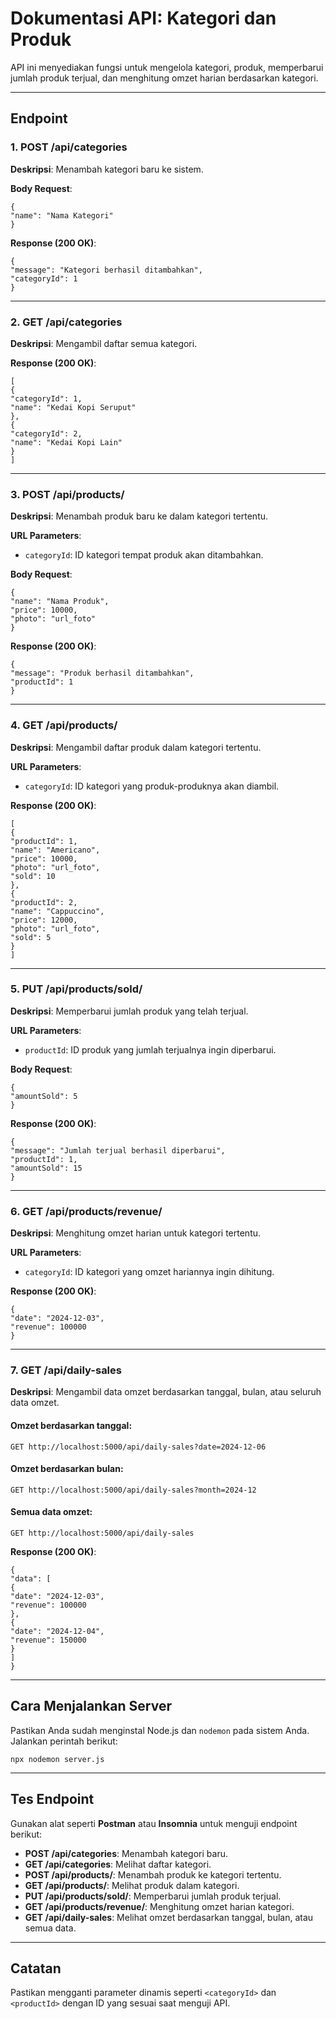 # Dokumentasi API: Kategori dan Produk

API ini menyediakan fungsi untuk mengelola kategori, produk, memperbarui jumlah produk terjual, dan menghitung omzet harian berdasarkan kategori.

---

## Endpoint

### 1. **POST /api/categories**

**Deskripsi**: Menambah kategori baru ke sistem.

**Body Request**:

```
{
"name": "Nama Kategori"
}
```

**Response (200 OK)**:

```
{
"message": "Kategori berhasil ditambahkan",
"categoryId": 1
}
```

---

### 2. **GET /api/categories**

**Deskripsi**: Mengambil daftar semua kategori.

**Response (200 OK)**:

```
[
{
"categoryId": 1,
"name": "Kedai Kopi Seruput"
},
{
"categoryId": 2,
"name": "Kedai Kopi Lain"
}
]
```

---

### 3. **POST /api/products/<categoryId>**

**Deskripsi**: Menambah produk baru ke dalam kategori tertentu.

**URL Parameters**:

- `categoryId`: ID kategori tempat produk akan ditambahkan.

**Body Request**:

```
{
"name": "Nama Produk",
"price": 10000,
"photo": "url_foto"
}
```

**Response (200 OK)**:

```
{
"message": "Produk berhasil ditambahkan",
"productId": 1
}
```

---

### 4. **GET /api/products/<categoryId>**

**Deskripsi**: Mengambil daftar produk dalam kategori tertentu.

**URL Parameters**:

- `categoryId`: ID kategori yang produk-produknya akan diambil.

**Response (200 OK)**:

```
[
{
"productId": 1,
"name": "Americano",
"price": 10000,
"photo": "url_foto",
"sold": 10
},
{
"productId": 2,
"name": "Cappuccino",
"price": 12000,
"photo": "url_foto",
"sold": 5
}
]
```

---

### 5. **PUT /api/products/sold/<productId>**

**Deskripsi**: Memperbarui jumlah produk yang telah terjual.

**URL Parameters**:

- `productId`: ID produk yang jumlah terjualnya ingin diperbarui.

**Body Request**:

```
{
"amountSold": 5
}
```

**Response (200 OK)**:

```
{
"message": "Jumlah terjual berhasil diperbarui",
"productId": 1,
"amountSold": 15
}
```

---

### 6. **GET /api/products/revenue/<categoryId>**

**Deskripsi**: Menghitung omzet harian untuk kategori tertentu.

**URL Parameters**:

- `categoryId`: ID kategori yang omzet hariannya ingin dihitung.

**Response (200 OK)**:

```
{
"date": "2024-12-03",
"revenue": 100000
}
```

---

### 7. **GET /api/daily-sales**

**Deskripsi**: Mengambil data omzet berdasarkan tanggal, bulan, atau seluruh data omzet.

#### Omzet berdasarkan tanggal:

```
GET http://localhost:5000/api/daily-sales?date=2024-12-06
```

#### Omzet berdasarkan bulan:

```
GET http://localhost:5000/api/daily-sales?month=2024-12
```

#### Semua data omzet:

```
GET http://localhost:5000/api/daily-sales
```

**Response (200 OK)**:

```
{
"data": [
{
"date": "2024-12-03",
"revenue": 100000
},
{
"date": "2024-12-04",
"revenue": 150000
}
]
}
```

---

## Cara Menjalankan Server

Pastikan Anda sudah menginstal Node.js dan `nodemon` pada sistem Anda. Jalankan perintah berikut:

```
npx nodemon server.js
```

---

## Tes Endpoint

Gunakan alat seperti **Postman** atau **Insomnia** untuk menguji endpoint berikut:

- **POST /api/categories**: Menambah kategori baru.
- **GET /api/categories**: Melihat daftar kategori.
- **POST /api/products/<categoryId>**: Menambah produk ke kategori tertentu.
- **GET /api/products/<categoryId>**: Melihat produk dalam kategori.
- **PUT /api/products/sold/<productId>**: Memperbarui jumlah produk terjual.
- **GET /api/products/revenue/<categoryId>**: Menghitung omzet harian kategori.
- **GET /api/daily-sales**: Melihat omzet berdasarkan tanggal, bulan, atau semua data.

---

## Catatan

Pastikan mengganti parameter dinamis seperti `<categoryId>` dan `<productId>` dengan ID yang sesuai saat menguji API.
